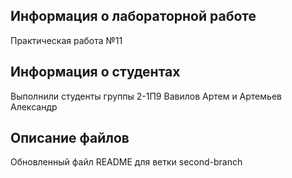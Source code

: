## Информация о лабораторной работе

Практическая работа №11

## Информация о студентах

Выполнили студенты группы 2-1П9
Вавилов Артем и Артемьев Александр

## Описание файлов

Обновленный файл README для ветки second-branch